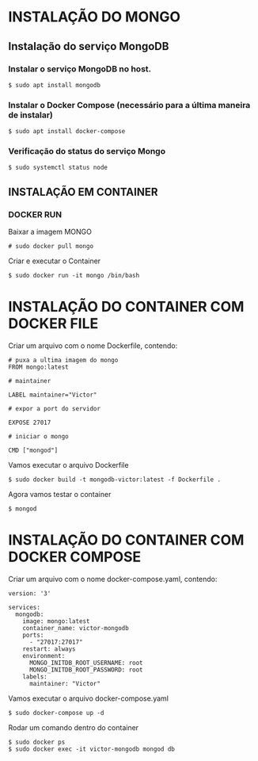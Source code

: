 # INSTALAÇÃO DO MONGO

## Instalação do serviço MongoDB
### Instalar o serviço MongoDB no host.
	$ sudo apt install mongodb
	
### Instalar o Docker Compose (necessário para a última maneira de instalar)
    $ sudo apt install docker-compose

### Verificação do status do serviço Mongo
    $ sudo systemctl status node

## INSTALAÇÃO EM CONTAINER 

### DOCKER RUN

Baixar a imagem MONGO

    # sudo docker pull mongo

Criar e executar o Container

    $ sudo docker run -it mongo /bin/bash

# INSTALAÇÃO DO CONTAINER COM DOCKER FILE

Criar um arquivo com o nome Dockerfile, contendo:

    # puxa a ultima imagem do mongo
    FROM mongo:latest
    
    # maintainer
    
    LABEL maintainer="Victor"
    
    # expor a port do servidor
    
    EXPOSE 27017
    
    # iniciar o mongo
    
    CMD ["mongod"]

Vamos executar o arquivo Dockerfile

    $ sudo docker build -t mongodb-victor:latest -f Dockerfile .

Agora vamos testar o container 

    $ mongod

# INSTALAÇÃO DO CONTAINER COM DOCKER COMPOSE

Criar um arquivo com o nome docker-compose.yaml, contendo:

    version: '3'
    
    services:
      mongodb:
        image: mongo:latest
        container_name: victor-mongodb
        ports:
          - "27017:27017"
        restart: always
        environment:
          MONGO_INITDB_ROOT_USERNAME: root
          MONGO_INITDB_ROOT_PASSWORD: root
        labels:
          maintainer: "Victor"

Vamos executar o arquivo docker-compose.yaml

    $ sudo docker-compose up -d

Rodar um comando dentro do container

    $ sudo docker ps
    $ sudo docker exec -it victor-mongodb mongod db
